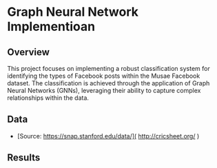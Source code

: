 
# Graph Neural Network Implementioan




## Overview

This project focuses on implementing a robust classification system for identifying the types of Facebook posts within the Musae Facebook dataset. The classification is achieved through the application of Graph Neural Networks (GNNs), leveraging their ability to capture complex relationships within the data.


## Data

 - [Source: https://snap.stanford.edu/data/]( http://cricsheet.org/ )
## Results
